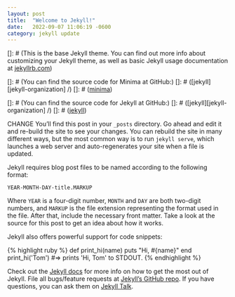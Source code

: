 ```yaml
---
layout: post
title:  "Welcome to Jekyll!"
date:   2022-09-07 11:06:19 -0600
category: jekyll update
---
```

[]: # (This is the base Jekyll theme. You can find out more info about customizing your Jekyll theme, as well as basic Jekyll usage documentation at [jekyllrb.com](https://jekyllrb.com/))

[]: # (You can find the source code for Minima at GitHub:)
[]: # ([jekyll][jekyll-organization] /)
[]: # ([minima](https://github.com/jekyll/minima))

[]: # (You can find the source code for Jekyll at GitHub:)
[]: # ([jekyll][jekyll-organization] /)
[]: # ([jekyll](https://github.com/jekyll/jekyll))

CHANGE You’ll find this post in your `_posts` directory. Go ahead and edit it and re-build the site to see your changes. You can rebuild the site in many different ways, but the most common way is to run `jekyll serve`, which launches a web server and auto-regenerates your site when a file is updated.

Jekyll requires blog post files to be named according to the following format:

`YEAR-MONTH-DAY-title.MARKUP`

Where `YEAR` is a four-digit number, `MONTH` and `DAY` are both two-digit numbers, and `MARKUP` is the file extension representing the format used in the file. After that, include the necessary front matter. Take a look at the source for this post to get an idea about how it works.

Jekyll also offers powerful support for code snippets:

{% highlight ruby %}
def print_hi(name)
  puts "Hi, #{name}"
end
print_hi('Tom')
#=> prints 'Hi, Tom' to STDOUT.
{% endhighlight %}

Check out the [Jekyll docs][jekyll-docs] for more info on how to get the most out of Jekyll. File all bugs/feature requests at [Jekyll’s GitHub repo][jekyll-gh]. If you have questions, you can ask them on [Jekyll Talk][jekyll-talk].

[jekyll-docs]: https://jekyllrb.com/docs/home
[jekyll-gh]:   https://github.com/jekyll/jekyll
[jekyll-talk]: https://talk.jekyllrb.com/
